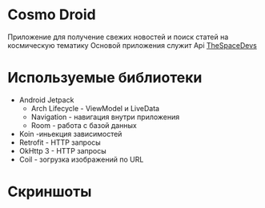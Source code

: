 # Cosmo Droid

Приложение для получение свежих новостей и поиск статей на космическую тематику
Основой приложения служит Api [TheSpaceDevs](https://thespacedevs.com/llapi)

# Используемые библиотеки
* Android Jetpack
  * Arch Lifecycle - ViewModel и LiveData
  * Navigation - навигация внутри приложения
  * Room - работа с базой данных
* Koin -иньекция зависимостей
* Retrofit - HTTP запросы
* OkHttp 3 - HTTP запросы
* Coil - зогрузка изображений по URL

# Скриншоты


